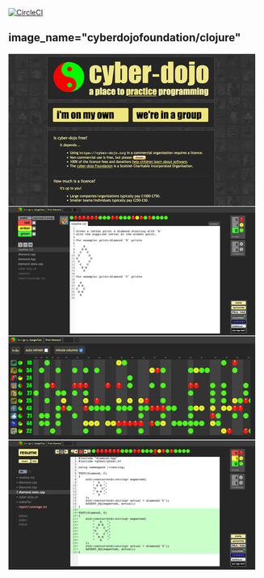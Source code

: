 
[![CircleCI](https://circleci.com/gh/cyber-dojo-languages/clojure.svg?style=svg)](https://circleci.com/gh/cyber-dojo-languages/clojure)

## image_name="cyberdojofoundation/clojure"

![cyber-dojo.org home page](https://github.com/cyber-dojo/cyber-dojo/blob/master/shared/home_page_snapshot.png)
